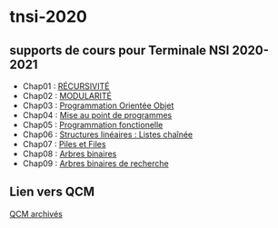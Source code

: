 # tnsi-2020


## supports de cours pour Terminale NSI 2020-2021
- Chap01 : [RÉCURSIVITÉ](https://github.com/thfruchart/tnsi-2020/tree/master/Chap01)
- Chap02 : [MODULARITÉ](https://github.com/thfruchart/tnsi-2020/tree/master/Chap02)
- Chap03 : [Programmation Orientée Objet](https://github.com/thfruchart/tnsi-2020/tree/master/Chap03)
- Chap04 : [Mise au point de programmes](https://github.com/thfruchart/tnsi-2020/tree/master/Chap04)
- Chap05 : [Programmation fonctionelle](https://github.com/thfruchart/tnsi-2020/tree/master/Chap05)
- Chap06 : [Structures linéaires : Listes chaînée](https://github.com/thfruchart/tnsi-2020/tree/master/Chap06)
- Chap07 : [Piles et Files](https://github.com/thfruchart/tnsi-2020/tree/master/Chap07)
- Chap08 : [Arbres binaires](https://github.com/thfruchart/tnsi-2020/tree/master/Chap08)
- Chap09 : [Arbres binaires de recherche](https://github.com/thfruchart/tnsi-2020/tree/master/Chap09)


## Lien vers QCM



[QCM archivés](https://github.com/thfruchart/tnsi-2020/blob/master/QCM_archives.md)
